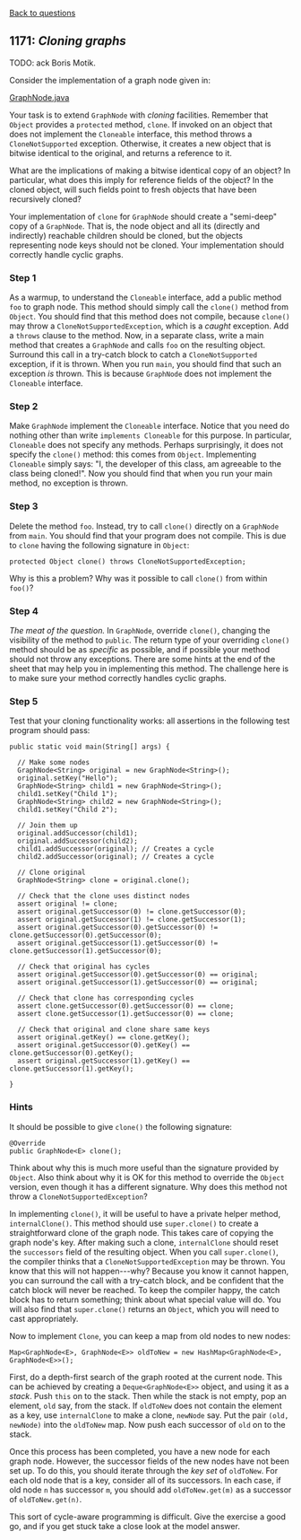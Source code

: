 [Back to questions](../README.md)

## 1171: *Cloning graphs*

TODO: ack Boris Motik.

Consider the implementation of a graph node given in:

[GraphNode.java](../solutions/code/tutorialquestions/question1171/original/GraphNode.java)

Your task is to extend `GraphNode` with *cloning* facilities.  Remember that
`Object` provides a `protected` method, `clone`.  If invoked on
an object that does not implement the `Cloneable` interface, this method throws a
`CloneNotSupported` exception.  Otherwise, it creates a new object that is bitwise
identical to the original, and returns a reference to it.

What are the implications of  making a bitwise identical copy of an object?  In particular,
what does this imply for reference fields of the object?  In the cloned object, will such
fields point to fresh objects that have been recursively cloned?

Your implementation of `clone` for `GraphNode` should create a "semi-deep"
copy of a `GraphNode`.  That is, the node object and all its (directly and indirectly)
reachable children should be cloned, but the objects representing node keys should not be cloned.
Your implementation should correctly handle cyclic graphs.

### Step 1
As a warmup, to understand the `Cloneable`
interface, add a public method `foo` to graph node.  This method should simply call the `clone()`
method from `Object`.  You should find that this method does not compile, because `clone()` may
throw a `CloneNotSupportedException`, which is a *caught* exception.  Add a `throws` clause
to the method.  Now, in a separate class, write a main method that creates a `GraphNode` and calls `foo` on the resulting
object.  Surround this call in a try-catch block to catch a `CloneNotSupported` exception, if it is thrown.
When you run `main`, you should find that such an exception *is* thrown.  This is because `GraphNode`
does not implement the `Cloneable` interface.

### Step 2
Make `GraphNode` implement the `Cloneable` interface.  Notice
that you need do nothing other than write `implements Cloneable` for this purpose.  In particular, `Cloneable`
does not specify any methods.  Perhaps surprisingly, it does not specify the `clone()` method: this comes from `Object`.
Implementing `Cloneable` simply says: "I, the developer of this class, am agreeable to the class being cloned!".  Now you should
find that when you run your main method, no exception is thrown.

### Step 3
Delete the method `foo`.  Instead, try to call `clone()` directly
on a `GraphNode` from `main`.  You should find that your program does not compile.  This is due to `clone`
having the following signature in `Object`:

```
protected Object clone() throws CloneNotSupportedException;
```

Why is this a problem?  Why was it possible to call `clone()` from within `foo()`?

### Step 4
*The meat of the question.*
In `GraphNode`, override `clone()`, changing the visibility of the method to `public`.  The return
type of your overriding `clone()` method should be as *specific* as possible, and if possible your method should
not throw any exceptions.  There are some hints at the end of the sheet that may help you in implementing this method.  The challenge
here is to make sure your method correctly handles cyclic graphs.

### Step 5
Test that your cloning functionality works: all assertions in the following test program
should pass:

```
public static void main(String[] args) {

  // Make some nodes
  GraphNode<String> original = new GraphNode<String>();
  original.setKey("Hello");
  GraphNode<String> child1 = new GraphNode<String>();
  child1.setKey("Child 1");
  GraphNode<String> child2 = new GraphNode<String>();
  child1.setKey("Child 2");

  // Join them up
  original.addSuccessor(child1);
  original.addSuccessor(child2);
  child1.addSuccessor(original); // Creates a cycle
  child2.addSuccessor(original); // Creates a cycle

  // Clone original
  GraphNode<String> clone = original.clone();

  // Check that the clone uses distinct nodes
  assert original != clone;
  assert original.getSuccessor(0) != clone.getSuccessor(0);
  assert original.getSuccessor(1) != clone.getSuccessor(1);
  assert original.getSuccessor(0).getSuccessor(0) != clone.getSuccessor(0).getSuccessor(0);
  assert original.getSuccessor(1).getSuccessor(0) != clone.getSuccessor(1).getSuccessor(0);
	
  // Check that original has cycles
  assert original.getSuccessor(0).getSuccessor(0) == original;
  assert original.getSuccessor(1).getSuccessor(0) == original;

  // Check that clone has corresponding cycles
  assert clone.getSuccessor(0).getSuccessor(0) == clone;
  assert clone.getSuccessor(1).getSuccessor(0) == clone;

  // Check that original and clone share same keys
  assert original.getKey() == clone.getKey();
  assert original.getSuccessor(0).getKey() == clone.getSuccessor(0).getKey();
  assert original.getSuccessor(1).getKey() == clone.getSuccessor(1).getKey();

}
```

### Hints
It should be possible to give `clone()` the following signature:

```
@Override
public GraphNode<E> clone();
```

Think about why this is much more useful than the signature provided by `Object`.  Also think about why it is OK for this method to
override the `Object` version, even though it has a different signature.  Why does this method not throw a `CloneNotSupportedException`?

In implementing `clone()`, it will be useful to have a private helper method, `internalClone()`.  This method should use
`super.clone()` to create a straightforward clone of the graph node.  This takes care of copying the graph node's key.  After making
such a clone, `internalClone` should reset the `successors` field of the resulting object.  When you call `super.clone()`,
the compiler thinks that a `CloneNotSupportedException` may be thrown.  You know that this will not happen---why?  Because you know it cannot
happen, you can surround the call with a try-catch block, and be confident that the catch block will never be reached.  To keep the compiler happy,
the catch block has to return something; think about what special value will do.  You will also find that `super.clone()` returns an
`Object`, which you will need to cast appropriately.

Now to implement `Clone`, you can keep a map from old nodes to new nodes:

```
Map<GraphNode<E>, GraphNode<E>> oldToNew = new HashMap<GraphNode<E>, GraphNode<E>>();
```

First, do a depth-first search of the graph rooted at the current node.  This can be achieved by creating a `Deque<GraphNode<E>>`
object, and using it as a *stack*.  Push `this` on to the stack.  Then while the stack is not empty, pop an element, `old` say, from the stack.
If `oldToNew` does not contain the element as a key, use `internalClone` to make a clone, `newNode` say.  Put the
pair `(old, newNode)` into the `oldToNew` map.  Now push each successor of `old` on to the stack.

Once this process has been completed, you have a new node for each graph node.  However, the successor fields of the new nodes have not been set up.
To do this, you should iterate through the *key set* of `oldToNew`.  For each old node that is a key, consider all of its successors.
In each case, if old node `n` has successor `m`, you should add `oldToNew.get(m)` as a successor of `oldToNew.get(n)`.

This sort of cycle-aware programming is difficult.  Give the exercise a good go, and if you get stuck take a close look at the model answer.
